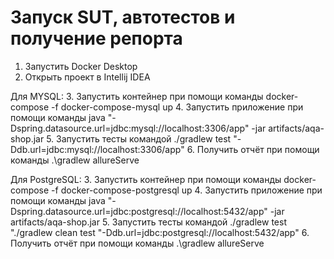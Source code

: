 # Запуск SUT, автотестов и получение репорта
1. Запустить Docker Desktop
2. Открыть проект в Intellij IDEA

Для MYSQL:
3. Запустить контейнер при помощи команды docker-compose -f docker-compose-mysql up
4. Запустить приложение при помощи команды java "-Dspring.datasource.url=jdbc:mysql://localhost:3306/app" -jar artifacts/aqa-shop.jar
5. Запустить тесты командой ./gradlew test "-Ddb.url=jdbc:mysql://localhost:3306/app"
6. Получить отчёт при помощи команды .\gradlew allureServe

Для PostgreSQL:
3. Запустить контейнер при помощи команды docker-compose -f docker-compose-postgresql up
4. Запустить приложение при помощи команды java "-Dspring.datasource.url=jdbc:postgresql://localhost:5432/app" -jar artifacts/aqa-shop.jar
5. Запустить тесты командой ./gradlew test "./gradlew clean test "-Ddb.url=jdbc:postgresql://localhost:5432/app"
6. Получить отчёт при помощи команды .\gradlew allureServe
